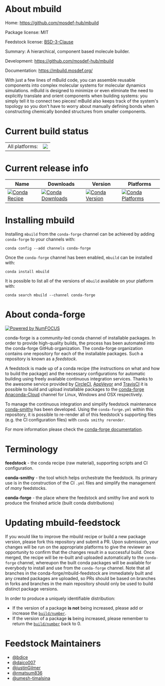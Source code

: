 About mbuild
============

Home: https://github.com/mosdef-hub/mbuild

Package license: MIT

Feedstock license: [BSD-3-Clause](https://github.com/conda-forge/mbuild-feedstock/blob/master/LICENSE.txt)

Summary: A hierarchical, component based molecule builder.

Development: https://github.com/mosdef-hub/mbuild

Documentation: https://mbuild.mosdef.org/

With just a few lines of mBuild code, you can assemble reusable components into
complex molecular systems for molecular dynamics simulations. mBuild is
designed to minimize or even eliminate the need to explicitly translate and
orient components when building systems: you simply tell it to connect two
pieces! mBuild also keeps track of the system's topology so you don't have to
worry about manually defining bonds when constructing chemically bonded
structures from smaller components.


Current build status
====================


<table><tr><td>All platforms:</td>
    <td>
      <a href="https://dev.azure.com/conda-forge/feedstock-builds/_build/latest?definitionId=9197&branchName=master">
        <img src="https://dev.azure.com/conda-forge/feedstock-builds/_apis/build/status/mbuild-feedstock?branchName=master">
      </a>
    </td>
  </tr>
</table>

Current release info
====================

| Name | Downloads | Version | Platforms |
| --- | --- | --- | --- |
| [![Conda Recipe](https://img.shields.io/badge/recipe-mbuild-green.svg)](https://anaconda.org/conda-forge/mbuild) | [![Conda Downloads](https://img.shields.io/conda/dn/conda-forge/mbuild.svg)](https://anaconda.org/conda-forge/mbuild) | [![Conda Version](https://img.shields.io/conda/vn/conda-forge/mbuild.svg)](https://anaconda.org/conda-forge/mbuild) | [![Conda Platforms](https://img.shields.io/conda/pn/conda-forge/mbuild.svg)](https://anaconda.org/conda-forge/mbuild) |

Installing mbuild
=================

Installing `mbuild` from the `conda-forge` channel can be achieved by adding `conda-forge` to your channels with:

```
conda config --add channels conda-forge
```

Once the `conda-forge` channel has been enabled, `mbuild` can be installed with:

```
conda install mbuild
```

It is possible to list all of the versions of `mbuild` available on your platform with:

```
conda search mbuild --channel conda-forge
```


About conda-forge
=================

[![Powered by NumFOCUS](https://img.shields.io/badge/powered%20by-NumFOCUS-orange.svg?style=flat&colorA=E1523D&colorB=007D8A)](http://numfocus.org)

conda-forge is a community-led conda channel of installable packages.
In order to provide high-quality builds, the process has been automated into the
conda-forge GitHub organization. The conda-forge organization contains one repository
for each of the installable packages. Such a repository is known as a *feedstock*.

A feedstock is made up of a conda recipe (the instructions on what and how to build
the package) and the necessary configurations for automatic building using freely
available continuous integration services. Thanks to the awesome service provided by
[CircleCI](https://circleci.com/), [AppVeyor](https://www.appveyor.com/)
and [TravisCI](https://travis-ci.com/) it is possible to build and upload installable
packages to the [conda-forge](https://anaconda.org/conda-forge)
[Anaconda-Cloud](https://anaconda.org/) channel for Linux, Windows and OSX respectively.

To manage the continuous integration and simplify feedstock maintenance
[conda-smithy](https://github.com/conda-forge/conda-smithy) has been developed.
Using the ``conda-forge.yml`` within this repository, it is possible to re-render all of
this feedstock's supporting files (e.g. the CI configuration files) with ``conda smithy rerender``.

For more information please check the [conda-forge documentation](https://conda-forge.org/docs/).

Terminology
===========

**feedstock** - the conda recipe (raw material), supporting scripts and CI configuration.

**conda-smithy** - the tool which helps orchestrate the feedstock.
                   Its primary use is in the construction of the CI ``.yml`` files
                   and simplify the management of *many* feedstocks.

**conda-forge** - the place where the feedstock and smithy live and work to
                  produce the finished article (built conda distributions)


Updating mbuild-feedstock
=========================

If you would like to improve the mbuild recipe or build a new
package version, please fork this repository and submit a PR. Upon submission,
your changes will be run on the appropriate platforms to give the reviewer an
opportunity to confirm that the changes result in a successful build. Once
merged, the recipe will be re-built and uploaded automatically to the
`conda-forge` channel, whereupon the built conda packages will be available for
everybody to install and use from the `conda-forge` channel.
Note that all branches in the conda-forge/mbuild-feedstock are
immediately built and any created packages are uploaded, so PRs should be based
on branches in forks and branches in the main repository should only be used to
build distinct package versions.

In order to produce a uniquely identifiable distribution:
 * If the version of a package **is not** being increased, please add or increase
   the [``build/number``](https://conda.io/docs/user-guide/tasks/build-packages/define-metadata.html#build-number-and-string).
 * If the version of a package **is** being increased, please remember to return
   the [``build/number``](https://conda.io/docs/user-guide/tasks/build-packages/define-metadata.html#build-number-and-string)
   back to 0.

Feedstock Maintainers
=====================

* [@bdice](https://github.com/bdice/)
* [@daico007](https://github.com/daico007/)
* [@justinGilmer](https://github.com/justinGilmer/)
* [@rmatsum836](https://github.com/rmatsum836/)
* [@umesh-timalsina](https://github.com/umesh-timalsina/)

